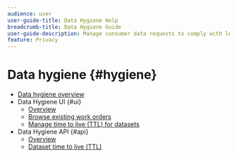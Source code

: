 ```yaml
---
audience: user
user-guide-title: Data Hygiene Help
breadcrumb-title: Data Hygiene Guide
user-guide-description: Manage consumer data requests to comply with legal privacy regulations like GDPR and CCPA.
feature: Privacy
---
```


# Data hygiene {#hygiene}

* [Data hygiene overview](./home.md)
* Data Hygiene UI {#ui}
  * [Overview](./ui/overview.md)
  * [Browse existing work orders](./ui/browse.md)
  * [Manage time to live (TTL) for datasets](./ui/ttl.md)
* Data Hygiene API {#api}
  * [Overview](./api/overview.md)
  * [Dataset time to live (TTL)](./api/ttl.md)
